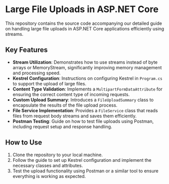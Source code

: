 # Large File Uploads in ASP.NET Core

This repository contains the source code accompanying our detailed guide on handling large file uploads in ASP.NET Core applications efficiently using streams. 

## Key Features

- **Stream Utilization**: Demonstrates how to use streams instead of byte arrays or MemoryStream, significantly improving memory management and processing speed.
- **Kestrel Configuration**: Instructions on configuring Kestrel in `Program.cs` to support the upload of large files.
- **Content Type Validation**: Implements a `MultipartFormDataAttribute` for ensuring the correct content type of incoming requests.
- **Custom Upload Summary**: Introduces a `FileUploadSummary` class to encapsulate the results of the file upload process.
- **File Service Implementation**: Provides a `FileService` class that reads files from request body streams and saves them efficiently.
- **Postman Testing**: Guide on how to test file uploads using Postman, including request setup and response handling.

## How to Use

1. Clone the repository to your local machine.
2. Follow the guide to set up Kestrel configuration and implement the necessary classes and attributes.
3. Test the upload functionality using Postman or a similar tool to ensure everything is working as expected.
